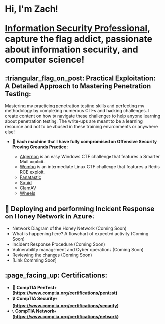 <h1>Hi, I'm Zach!
  
<a href="https://www.linkedin.com/in/zach-middleton/">Information Security Professional</a>, capture the flag addict, passionate about information security, and computer science! 
</h1>

<h2>:triangular_flag_on_post: Practical Exploitation: A Detailed Approach to Mastering Penetration Testing:</h2>
Mastering my practicing penetration testing skills and perfecting my methodology by completing numerous CTFs and hacking challenges. I create content on how to navigate these challenges to help anyone learning about penetration testing. The write-ups are meant to be a learning resource and not to be abused in these training environments or anywhere else!

- 🔵 <b>Each machine that I have fully compromised on Offensive Security Proving Grounds Practice:</b>

  - <a href="https://github.com/zmiddle/CTF-Writeups/tree/main/OSPG/Algernon">Algernon</a> is an easy Windows CTF challenge that features a Smarter Mail exploit.
  - <a href="https://github.com/zmiddle/CTF-Writeups/tree/main/OSPG/Wombo">Wombo</a> is an intermediate Linux CTF challenge that features a Redis RCE exploit.
  - <a href="https://github.com/zmiddle/CTF-Writeups/tree/main/OSPG/Fanatastic">Fanatastic</a>
  - <a href="https://github.com/zmiddle/CTF-Writeups/tree/main/OSPG/Squid">Squid</a>
  - <a href="https://github.com/zmiddle/CTF-Writeups/tree/main/OSPG/ClamAV">ClamAV</a>
  - <a href="https://github.com/zmiddle/CTF-Writeups/tree/main/OSPG/Wheels">Wheels</a>

<h2>🍯 Deploying and performing Incident Response on Honey Network in Azure:</h2>
  
  - Network Diagram of the Honey Network (Coming Soon)
  - What is happening here? A flowchart of expected activity (Coming Soon)
  - Incident Response Procedure (Coming Soon)
  - Vulnerability management and Cyber operations (Coming Soon)
  - Reviewing the changes (Coming Soon)
  - [Link Comming Soon]

<h2>:page_facing_up: Certifications:</h2>

- 🔏 <b>CompTIA PenTest+ (https://www.comptia.org/certifications/pentest)</b>
- 🔒 <b>CompTIA Security+ (https://www.comptia.org/certifications/security)</b>
- 📞 <b>CompTIA Network+ (https://www.comptia.org/certifications/network)</b>
